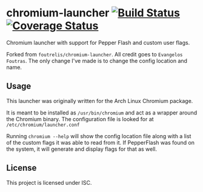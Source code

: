 # chromium-launcher [![Build Status](https://travis-ci.org/foutrelis/chromium-launcher.svg?branch=master)](https://travis-ci.org/foutrelis/chromium-launcher) [![Coverage Status](https://coveralls.io/repos/github/foutrelis/chromium-launcher/badge.svg)](https://coveralls.io/github/foutrelis/chromium-launcher)

Chromium launcher with support for Pepper Flash and custom user flags.

Forked from `foutrelis/chromium-launcher`. All credit goes to `Evangelos Foutras`. The only
change I've made is to change the config location and name.

## Usage
This launcher was originally written for the Arch Linux Chromium package.

It is meant to be installed as `/usr/bin/chromium` and act as a wrapper around
the Chromium binary. The configuration file is looked for at `/etc/chromium/launcher.conf`

Running `chromium --help` will show the config location file along with a list of the custom flags it
was able to read from it. If PepperFlash was found on the system, it will generate and display flags
for that as well.

## License

This project is licensed under ISC.
